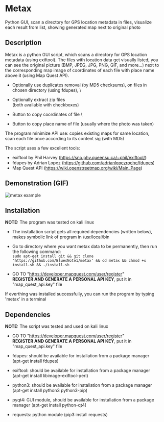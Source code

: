 # Metax
Python GUI, scan a directory for GPS location metadata in files, visualize each result from list, showing generated map next to original photo


## Description

Metax is a python GUI script, which scans a directory for GPS location metadata (using exiftool).
The files with location data get visually listed, you can see the original picture (BMP, JPEG, JPG, PNG, GIF, and more...)
next to the corresponding map image of coordinates of each file with place name above it (using Map Quest API).

* Optionally use duplicates removal (by MD5 checksums), on files in chosen directory (using fdupes), \
* Optionally extract zip files \
(both available with checkboxes)

* Button to copy coordinates of file \
* Button to copy place name of file 
(usually where the photo was taken)

The program minimize API use: copies existing maps for same location, scan each file once according to its content sig (with MD5)

The script uses a few excellent tools:
* exiftool by Phil Harvey (https://sno.phy.queensu.ca/~phil/exiftool/)
* fdupes by Adrian Lopez (https://github.com/adrianlopezroche/fdupes)
* Map Quest API (https://wiki.openstreetmap.org/wiki/Main_Page)


## Demonstration (GIF)

![metax example](https://i.imgur.com/HrGqFzR.gif)


## Installation

**NOTE:** The program was tested on kali linux

* The installation script gets all required dependencies (written below), makes symbolic link of program in /usr/local/bin 

* Go to directory where you want metax data to be permanently, then run the following command: \
``` sudo apt-get install git && git clone 'https://github.com/BluesNote1/metax' && cd metax && chmod +x install.sh && ./install.sh ```

* GO TO "https://developer.mapquest.com/user/register" \
**REGISTER AND GENERATE A PERSONAL API KEY**, put it in "map_quest_api.key" file

If everthing was installed successfully, you can run the program by typing 'metax' in a terminal


## Dependencies

**NOTE:** The script was tested and used on kali linux

* GO TO "https://developer.mapquest.com/user/register" \
**REGISTER AND GENERATE A PERSONAL API KEY**, put it in "map_quest_api.key" file

* fdupes: should be available for installation from a package manager (apt-get install fdupes)
* exiftool: should be available for installation from a package manager (apt-get install libimage-exiftool-perl)
* python3: should be available for installation from a package manager (apt-get install python3 python3-pip)
* pyqt4: GUI module, should be available for installation from a package manager (apt-get install python-qt4)
* requests: python module (pip3 install requests)

